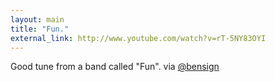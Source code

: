 ```yaml
---
layout: main
title: "Fun."
external_link: http://www.youtube.com/watch?v=rT-5NY83OYI
---
```

Good tune from a band called "Fun". via [@bensign](http://www.bensign.com)


